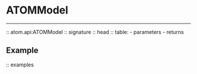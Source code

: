 # ATOMModel
-----------

:: atom.api:ATOMModel
    :: signature
    :: head
    :: table:
        - parameters
        - returns


## Example

:: examples
